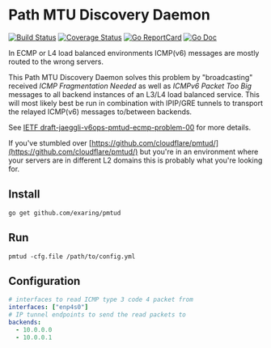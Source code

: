 # Path MTU Discovery Daemon

[![Build Status](https://travis-ci.com/exaring/pmtud.svg?branch=main&status=created)](https://travis-ci.com/exaring/pmtud)
[![Coverage Status](https://coveralls.io/repos/exaring/pmtud/badge.svg?branch=master&service=github)](https://coveralls.io/github/exaring/pmtud?branch=master)
[![Go ReportCard](http://goreportcard.com/badge/exaring/pmtud)](http://goreportcard.com/report/exaring/pmtud)
[![Go Doc](https://godoc.org/github.com/exaring/pmtud?status.svg)](https://godoc.org/github.com/exaring/pmtud)

In ECMP or L4 load balanced environments ICMP(v6) messages are mostly routed to the wrong servers.

This Path MTU Discovery Daemon solves this problem by "broadcasting" received *ICMP Fragmentation Needed* as well as *ICMPv6 Packet Too Big* messages to all backend instances of an L3/L4 load balanced service.
This will most likely best be run in combination with IPIP/GRE tunnels to transport the relayed ICMP(v6) messages to/between backends.

See [IETF draft-jaeggli-v6ops-pmtud-ecmp-problem-00](https://tools.ietf.org/html/draft-jaeggli-v6ops-pmtud-ecmp-problem-00) for more details.

If you've stumbled over [https://github.com/cloudflare/pmtud/](https://github.com/cloudflare/pmtud/) but you're in an environment where your servers are in different L2 domains this is probably what you're looking for.

## Install

```go get github.com/exaring/pmtud```

## Run

```pmtud -cfg.file /path/to/config.yml```

## Configuration

```yaml
# interfaces to read ICMP type 3 code 4 packet from
interfaces: ["enp4s0"]
# IP tunnel endpoints to send the read packets to
backends:
  - 10.0.0.0
  - 10.0.0.1
```
